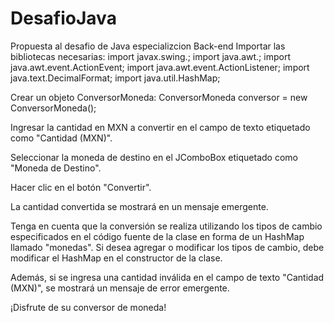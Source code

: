# DesafioJava
Propuesta al desafio de Java especializcion Back-end
Importar las bibliotecas necesarias:
import javax.swing.;
import java.awt.;
import java.awt.event.ActionEvent;
import java.awt.event.ActionListener;
import java.text.DecimalFormat;
import java.util.HashMap;

Crear un objeto ConversorMoneda:
ConversorMoneda conversor = new ConversorMoneda();

Ingresar la cantidad en MXN a convertir en el campo de texto etiquetado como "Cantidad (MXN)".

Seleccionar la moneda de destino en el JComboBox etiquetado como "Moneda de Destino".

Hacer clic en el botón "Convertir".

La cantidad convertida se mostrará en un mensaje emergente.

Tenga en cuenta que la conversión se realiza utilizando los tipos de cambio especificados en el código fuente de la clase en forma de un HashMap llamado "monedas". Si desea agregar o modificar los tipos de cambio, debe modificar el HashMap en el constructor de la clase.

Además, si se ingresa una cantidad inválida en el campo de texto "Cantidad (MXN)", se mostrará un mensaje de error emergente.

¡Disfrute de su conversor de moneda!
